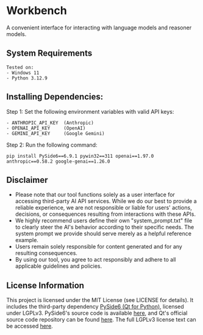 # Workbench
A convenient interface for interacting with language models and reasoner models.

## System Requirements
```
Tested on:
- Windows 11
- Python 3.12.9
```

## Installing Dependencies:
Step 1: Set the following environment variables with valid API keys:
```
- ANTHROPIC_API_KEY  (Anthropic)
- OPENAI_API_KEY     (OpenAI)
- GEMINI_API_KEY     (Google Gemini)
```

Step 2: Run the following command:
```
pip install PySide6==6.9.1 pywin32==311 openai==1.97.0 anthropic==0.58.2 google-genai==1.26.0
```

## Disclaimer
- Please note that our tool functions solely as a user interface for accessing third-party AI API services. While we do our best to provide a reliable experience, we are not responsible or liable for users' actions, decisions, or consequences resulting from interactions with these APIs.
- We highly recommend users define their own "system_prompt.txt" file to clearly steer the AI's behavior according to their specific needs. The system prompt we provide should serve merely as a helpful reference example.
- Users remain solely responsible for content generated and for any resulting consequences.
- By using our tool, you agree to act responsibly and adhere to all applicable guidelines and policies.

## License Information
This project is licensed under the MIT License (see LICENSE for details).
It includes the third-party dependency [PySide6 (Qt for Python)](https://github.com/pyside/pyside-setup), licensed under LGPLv3. PySide6's source code is available [here](https://github.com/pyside/pyside-setup), and Qt's official source code repository can be found [here](https://code.qt.io/). The full LGPLv3 license text can be accessed [here](https://www.gnu.org/licenses/lgpl-3.0.html).
